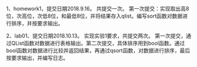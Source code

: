 1、homework1，提交日期2018.9.16。
共提交一次。 第一次提交：实现取出高8位，次高位，次低8位，和最低8位，并将结果存入qlist。编写sort函数对数据进行排序，并按要求输出。

2、lab01、提交日期2018.10.13。
实现实验1要求，共提交两次。 第一次提交，通过QList函数对数据进行表格输出。第二次提交，具体排序用到bool函数。通过bool函数对数据进行比较并返回结果，再通过qsort函数，对数据进行排序，最后按要求输出，并编写日志。
